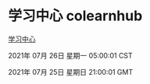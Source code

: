 # 学习中心 colearnhub
[学习中心](http://59.174.26.185:56308/colearnhub/)

2021年 07月 26日 星期一 05:00:01 CST

2021年 07月 25日 星期日 21:00:01 GMT
